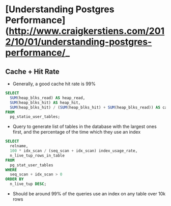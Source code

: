 # [Understanding Postgres Performance](http://www.craigkerstiens.com/2012/10/01/understanding-postgres-performance/_

## Cache + Hit Rate

* Generally, a good cache hit rate is 99%

```sql
SELECT
  SUM(heap_blks_read) AS heap_read,
  SUM(heap_blks_hit) AS heap_hit,
  SUM(heap_blks_hit) / (SUM(heap_blks_hit) + SUM(heap_blks_read)) AS cache_rate
FROM
  pg_statio_user_tables;
```

* Query to generate list of tables in the database with the largest ones first, and the percentage of the time which they use an index

```sql
SELECT
  relname,
  100 * idx_scan / (seq_scan + idx_scan) index_usage_rate,
  n_live_tup_rows_in_table
FROM
  pg_stat_user_tables
WHERE
  seq_scan + idx_scan > 0
ORDER BY
  n_live_tup DESC;
```

* Should be around 99% of the queries use an index on any table over 10k rows
